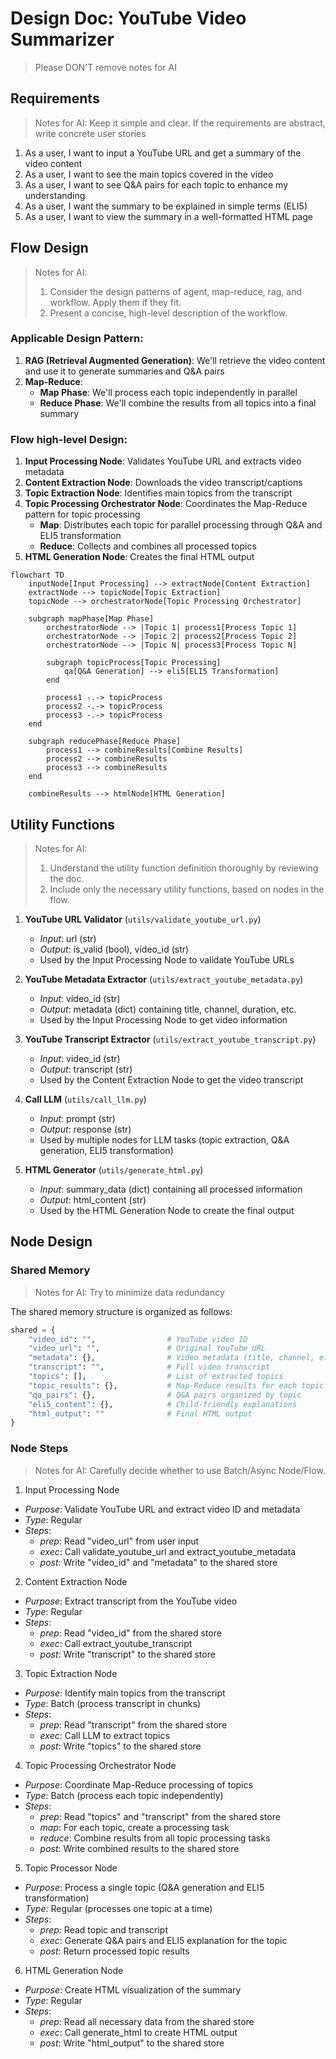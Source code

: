 # Design Doc: YouTube Video Summarizer

> Please DON'T remove notes for AI

## Requirements

> Notes for AI: Keep it simple and clear.
> If the requirements are abstract, write concrete user stories

1. As a user, I want to input a YouTube URL and get a summary of the video content
2. As a user, I want to see the main topics covered in the video
3. As a user, I want to see Q&A pairs for each topic to enhance my understanding
4. As a user, I want the summary to be explained in simple terms (ELI5)
5. As a user, I want to view the summary in a well-formatted HTML page

## Flow Design

> Notes for AI:
> 1. Consider the design patterns of agent, map-reduce, rag, and workflow. Apply them if they fit.
> 2. Present a concise, high-level description of the workflow.

### Applicable Design Pattern:

1. **RAG (Retrieval Augmented Generation)**: We'll retrieve the video content and use it to generate summaries and Q&A pairs
2. **Map-Reduce**: 
   - **Map Phase**: We'll process each topic independently in parallel
   - **Reduce Phase**: We'll combine the results from all topics into a final summary

### Flow high-level Design:

1. **Input Processing Node**: Validates YouTube URL and extracts video metadata
2. **Content Extraction Node**: Downloads the video transcript/captions
3. **Topic Extraction Node**: Identifies main topics from the transcript
4. **Topic Processing Orchestrator Node**: Coordinates the Map-Reduce pattern for topic processing
   - **Map**: Distributes each topic for parallel processing through Q&A and ELI5 transformation
   - **Reduce**: Collects and combines all processed topics
5. **HTML Generation Node**: Creates the final HTML output

```mermaid
flowchart TD
    inputNode[Input Processing] --> extractNode[Content Extraction]
    extractNode --> topicNode[Topic Extraction]
    topicNode --> orchestratorNode[Topic Processing Orchestrator]
    
    subgraph mapPhase[Map Phase]
        orchestratorNode --> |Topic 1| process1[Process Topic 1]
        orchestratorNode --> |Topic 2| process2[Process Topic 2]
        orchestratorNode --> |Topic N| process3[Process Topic N]
        
        subgraph topicProcess[Topic Processing]
            qa[Q&A Generation] --> eli5[ELI5 Transformation]
        end
        
        process1 -.-> topicProcess
        process2 -.-> topicProcess
        process3 -.-> topicProcess
    end
    
    subgraph reducePhase[Reduce Phase]
        process1 --> combineResults[Combine Results]
        process2 --> combineResults
        process3 --> combineResults
    end
    
    combineResults --> htmlNode[HTML Generation]
```

## Utility Functions

> Notes for AI:
> 1. Understand the utility function definition thoroughly by reviewing the doc.
> 2. Include only the necessary utility functions, based on nodes in the flow.

1. **YouTube URL Validator** (`utils/validate_youtube_url.py`)
   - *Input*: url (str)
   - *Output*: is_valid (bool), video_id (str)
   - Used by the Input Processing Node to validate YouTube URLs

2. **YouTube Metadata Extractor** (`utils/extract_youtube_metadata.py`)
   - *Input*: video_id (str)
   - *Output*: metadata (dict) containing title, channel, duration, etc.
   - Used by the Input Processing Node to get video information

3. **YouTube Transcript Extractor** (`utils/extract_youtube_transcript.py`)
   - *Input*: video_id (str)
   - *Output*: transcript (str)
   - Used by the Content Extraction Node to get the video transcript

4. **Call LLM** (`utils/call_llm.py`)
   - *Input*: prompt (str)
   - *Output*: response (str)
   - Used by multiple nodes for LLM tasks (topic extraction, Q&A generation, ELI5 transformation)

5. **HTML Generator** (`utils/generate_html.py`)
   - *Input*: summary_data (dict) containing all processed information
   - *Output*: html_content (str)
   - Used by the HTML Generation Node to create the final output

## Node Design

### Shared Memory

> Notes for AI: Try to minimize data redundancy

The shared memory structure is organized as follows:

```python
shared = {
    "video_id": "",                # YouTube video ID
    "video_url": "",               # Original YouTube URL
    "metadata": {},                # Video metadata (title, channel, etc.)
    "transcript": "",              # Full video transcript
    "topics": [],                  # List of extracted topics
    "topic_results": {},           # Map-Reduce results for each topic
    "qa_pairs": {},                # Q&A pairs organized by topic
    "eli5_content": {},            # Child-friendly explanations
    "html_output": ""              # Final HTML output
}
```

### Node Steps

> Notes for AI: Carefully decide whether to use Batch/Async Node/Flow.

1. Input Processing Node
  - *Purpose*: Validate YouTube URL and extract video ID and metadata
  - *Type*: Regular
  - *Steps*:
    - *prep*: Read "video_url" from user input
    - *exec*: Call validate_youtube_url and extract_youtube_metadata
    - *post*: Write "video_id" and "metadata" to the shared store

2. Content Extraction Node
  - *Purpose*: Extract transcript from the YouTube video
  - *Type*: Regular
  - *Steps*:
    - *prep*: Read "video_id" from the shared store
    - *exec*: Call extract_youtube_transcript
    - *post*: Write "transcript" to the shared store

3. Topic Extraction Node
  - *Purpose*: Identify main topics from the transcript
  - *Type*: Batch (process transcript in chunks)
  - *Steps*:
    - *prep*: Read "transcript" from the shared store
    - *exec*: Call LLM to extract topics
    - *post*: Write "topics" to the shared store

4. Topic Processing Orchestrator Node
  - *Purpose*: Coordinate Map-Reduce processing of topics
  - *Type*: Batch (process each topic independently)
  - *Steps*:
    - *prep*: Read "topics" and "transcript" from the shared store
    - *map*: For each topic, create a processing task
    - *reduce*: Combine results from all topic processing tasks
    - *post*: Write combined results to the shared store

5. Topic Processor Node
  - *Purpose*: Process a single topic (Q&A generation and ELI5 transformation)
  - *Type*: Regular (processes one topic at a time)
  - *Steps*:
    - *prep*: Read topic and transcript
    - *exec*: Generate Q&A pairs and ELI5 explanation for the topic
    - *post*: Return processed topic results

6. HTML Generation Node
  - *Purpose*: Create HTML visualization of the summary
  - *Type*: Regular
  - *Steps*:
    - *prep*: Read all necessary data from the shared store
    - *exec*: Call generate_html to create HTML output
    - *post*: Write "html_output" to the shared store
